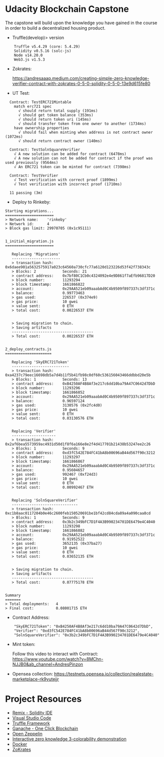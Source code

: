 # Udacity Blockchain Capstone

The capstone will build upon the knowledge you have gained in the course in order to build a decentralized housing product. 

- Truffle(develop)> version
~~~
    Truffle v5.4.29 (core: 5.4.29)
    Solidity v0.5.16 (solc-js)
    Node v14.20.0
    Web3.js v1.5.3
~~~

- Zokrates:

	https://andresaaap.medium.com/creating-simple-zero-knowledge-verifier-contract-with-zokrates-0-5-0-solidity-0-5-0-13e9d615fe80

- UT Test:
~~~
  Contract: TestERC721Mintable
    match erc721 spec
      √ should return total supply (191ms)
      √ should get token balance (353ms)
      √ should return token uri (145ms)
      √ should transfer token from one owner to another (1734ms)
    have ownership properties
      √ should fail when minting when address is not contract owner (1072ms)
      √ should return contract owner (140ms)

  Contract: TestSolnSquareVerifier
    √ A new solution can be added for contract (6478ms)
    √ A new solution can not be added for contract if the proof was used previously (9564ms)
    √ An ERC721 token can be minted for contract (7398ms)

  Contract: TestVerifier
    √ Test verification with correct proof (1899ms)
    √ Test verification with incorrect proof (1710ms)

  11 passing (3m)
~~~

- Deploy to Rinkeby:
~~~
Starting migrations...
======================
> Network name:    'rinkeby'
> Network id:      4
> Block gas limit: 29970705 (0x1c95111)


1_initial_migration.js
======================

   Replacing 'Migrations'
   ----------------------
   > transaction hash:    0x6daee901a5632575917a023c64560a730cfc77a6120d123226d53f42f738343c
   > Blocks: 2            Seconds: 21
   > contract address:    0x7bf80C1Cb0c4324092e4e9D861f7aEfb96817D20
   > block number:        11293294
   > block timestamp:     1661866822
   > account:             0x29AA521eb09aaabAd0C4b9509f897337c3df371c
   > balance:             0.99773463
   > gas used:            226537 (0x374e9)
   > gas price:           10 gwei
   > value sent:          0 ETH
   > total cost:          0.00226537 ETH


   > Saving migration to chain.
   > Saving artifacts
   -------------------------------------
   > Total cost:          0.00226537 ETH


2_deploy_contracts.js
=====================

   Replacing 'SkyERC721Token'
   --------------------------
   > transaction hash:    0xa4237c79eec16698db5a7d4b11f5b41fb98c0df60c536156043466ddbbd20e5b
   > Blocks: 1            Seconds: 13
   > contract address:    0xB4250AF4B8Af3e217c6dd10ba79A47C0642d7DbD
   > block number:        11293296
   > block timestamp:     1661866852
   > account:             0x29AA521eb09aaabAd0C4b9509f897337c3df371c
   > balance:             0.96597124
   > gas used:            3130576 (0x2fc4d0)
   > gas price:           10 gwei
   > value sent:          0 ETH
   > total cost:          0.03130576 ETH


   Replacing 'Verifier'
   --------------------
   > transaction hash:    0x2af6bea5573959ac4931d50d1f8f6a166e8e2f4d417701b21438b53247ee2c26
   > Blocks: 1            Seconds: 9
   > contract address:    0xd3fC542E784FC41bA8b00696aB44d567f90c3212
   > block number:        11293297
   > block timestamp:     1661866867
   > account:             0x29AA521eb09aaabAd0C4b9509f897337c3df371c
   > balance:             0.95604657
   > gas used:            992467 (0xf24d3)
   > gas price:           10 gwei
   > value sent:          0 ETH
   > total cost:          0.00992467 ETH


   Replacing 'SolnSquareVerifier'
   ------------------------------
   > transaction hash:    0xc1b8aac0117204b0e46c2600feb150520691be1bf42cd84cda89a4a090caa8cd
   > Blocks: 1            Seconds: 9
   > contract address:    0x3b2c349bFC7D1F4A3B990234701DE6479e4C4040
   > block number:        11293298
   > block timestamp:     1661866882
   > account:             0x29AA521eb09aaabAd0C4b9509f897337c3df371c
   > balance:             0.91952522
   > gas used:            3652135 (0x37ba27)
   > gas price:           10 gwei
   > value sent:          0 ETH
   > total cost:          0.03652135 ETH


   > Saving migration to chain.
   > Saving artifacts
   -------------------------------------
   > Total cost:          0.07775178 ETH


Summary
=======
> Total deployments:   4
> Final cost:          0.08001715 ETH
~~~

- Contract Address:
~~~
  	"SkyERC721Token": "0xB4250AF4B8Af3e217c6dd10ba79A47C0642d7DbD",
	"Verifier": "0xd3fC542E784FC41bA8b00696aB44d567f90c3212",
	"SolnSquareVerifier": "0x3b2c349bFC7D1F4A3B990234701DE6479e4C4040"
~~~

- Mint token:

    Follow this video to interact with Contract: https://www.youtube.com/watch?v=8MChn-NJJB0&ab_channel=AndresPinzon

- Opensea collection: 
    https://testnets.opensea.io/collection/realestate-marketplace-rk9vutejjr

# Project Resources

* [Remix - Solidity IDE](https://remix.ethereum.org/)
* [Visual Studio Code](https://code.visualstudio.com/)
* [Truffle Framework](https://truffleframework.com/)
* [Ganache - One Click Blockchain](https://truffleframework.com/ganache)
* [Open Zeppelin ](https://openzeppelin.org/)
* [Interactive zero knowledge 3-colorability demonstration](http://web.mit.edu/~ezyang/Public/graph/svg.html)
* [Docker](https://docs.docker.com/install/)
* [ZoKrates](https://github.com/Zokrates/ZoKrates)
